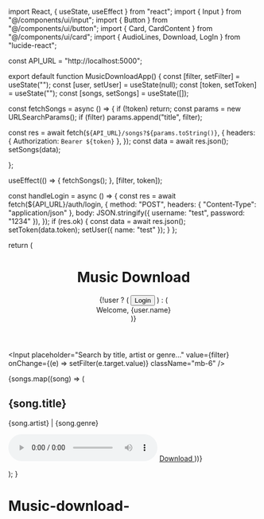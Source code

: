 import React, { useState, useEffect } from "react"; import { Input } from "@/components/ui/input"; import { Button } from "@/components/ui/button"; import { Card, CardContent } from "@/components/ui/card"; import { AudioLines, Download, LogIn } from "lucide-react";

const API_URL = "http://localhost:5000";

export default function MusicDownloadApp() { const [filter, setFilter] = useState(""); const [user, setUser] = useState(null); const [token, setToken] = useState(""); const [songs, setSongs] = useState([]);

const fetchSongs = async () => { if (!token) return; const params = new URLSearchParams(); if (filter) params.append("title", filter);

const res = await fetch(`${API_URL}/songs?${params.toString()}`, {
  headers: { Authorization: `Bearer ${token}` },
});
const data = await res.json();
setSongs(data);

};

useEffect(() => { fetchSongs(); }, [filter, token]);

const handleLogin = async () => { const res = await fetch(${API_URL}/auth/login, { method: "POST", headers: { "Content-Type": "application/json" }, body: JSON.stringify({ username: "test", password: "1234" }), }); if (res.ok) { const data = await res.json(); setToken(data.token); setUser({ name: "test" }); } };

return ( <div className="min-h-screen bg-gray-100 p-6"> <header className="flex justify-between items-center mb-6"> <h1 className="text-3xl font-bold flex items-center gap-2"> <AudioLines /> Music Download </h1> {!user ? ( <Button onClick={handleLogin} className="flex items-center gap-2"> <LogIn size={18} /> Login </Button> ) : ( <div className="text-gray-700">Welcome, {user.name}</div> )} </header>

<Input
    placeholder="Search by title, artist or genre..."
    value={filter}
    onChange={(e) => setFilter(e.target.value)}
    className="mb-6"
  />

  <div className="grid grid-cols-1 md:grid-cols-2 lg:grid-cols-3 gap-4">
    {songs.map((song) => (
      <Card key={song.id} className="bg-white p-4 shadow rounded-2xl">
        <CardContent>
          <h2 className="text-xl font-semibold">{song.title}</h2>
          <p className="text-gray-600">{song.artist} | {song.genre}</p>
          <audio controls className="w-full mt-2">
            <source src={song.audioUrl} type="audio/mpeg" />
          </audio>
          <a
            href={song.audioUrl}
            download
            className="mt-3 inline-flex items-center text-blue-600 hover:underline"
          >
            <Download size={16} className="mr-1" /> Download
          </a>
        </CardContent>
      </Card>
    ))}
  </div>
</div>

); }

# Music-download-
